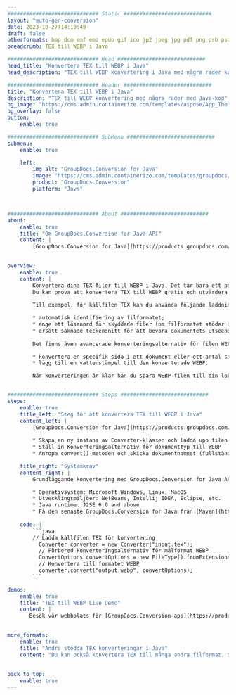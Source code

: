 ```yaml
---
############################# Static ############################
layout: "auto-gen-conversion"
date: 2023-10-27T14:19:49
draft: false
otherformats: bmp dcm emf emz epub gif ico jp2 jpeg jpg pdf png psb psd svg svgz tex tga tif tiff webp wmf wmz xps
breadcrumb: TEX till WEBP i Java

############################# Head ############################
head_title: "Konvertera TEX till WEBP i Java"
head_description: "TEX till WEBP konvertering i Java med några rader kod. Konvertera över 160 filformat med hjälp av GroupDocs dokumentkonverterings-API för Java"

############################# Header ############################
title: "Konvertera TEX till WEBP i Java"
description: "TEX till WEBP konvertering med några rader med Java-kod"
bg_image: "https://cms.admin.containerize.com/templates/aspose/App_Themes/V3/images/bg/header1.png"
bg_overlay: false
button:
    enable: true

############################# SubMenu ############################
submenu:
    enable: true

    left:
        img_alt: "GroupDocs.Conversion for Java"
        image: "https://cms.admin.containerize.com/templates/groupdocs/images/product-logos/90x90-noborder/groupdocs-conversion-java.png"
        product: "GroupDocs.Conversion"
        platform: "Java"



############################# About ############################
about:
    enable: true
    title: "Om GroupDocs.Conversion for Java API"
    content: |
        [GroupDocs.Conversion for Java](https://products.groupdocs.com/conversion/java/) är ett avancerat filformatkonverterings-API för konvertering mellan populära bild- och dokumentformat som Microsoft Office, OpenDocument, PDF, HTML, e-post, CAD. och mycket mer med bara några rader kod. Det inbyggda API:t upptäcker automatiskt formaten för originaldokumenten och erbjuder många alternativ för att anpassa de konverterade dokumenten. Tillsammans med funktionen att extrahera information från ett dokument, stöder den också cachelagring av konverteringsresultaten till den lokala disken som standard. Men alla typer av cachelagring kan stödjas genom att implementera lämpliga gränssnitt - Amazon S3, Dropbox, Google Drive, Windows Azure, Reddis eller andra.
    

overview:
    enable: true
    content: |
        Konvertera dina TEX-filer till WEBP i Java. Det tar bara ett par rader med Java-kod på valfri plattform, som Windows, Linux, macOS.
        Du kan prova att konvertera TEX till WEBP gratis och utvärdera kvaliteten på konverteringsresultaten. Tillsammans med enkla filkonverteringsskript kan du prova mer sofistikerade alternativ för att ladda källfilen TEX och lagra WEBP-utdata. 
        
        Till exempel, för källfilen TEX kan du använda följande laddningsalternativ:

        * automatisk identifiering av filformatet;
        * ange ett lösenord för skyddade filer (om filformatet stöder det);
        * ersätt saknade teckensnitt för att bevara dokumentets utseende.
        
        Det finns även avancerade konverteringsalternativ för filen WEBP:

        * konvertera en specifik sida i ett dokument eller ett antal sidor;
        * lägg till en vattenstämpel till den konverterade WEBP.

        När konverteringen är klar kan du spara WEBP-filen till din lokala filsökväg eller till tredje parts lagring såsom FTP, Amazon S3, Google Drive, Dropbox etc. Observera - för att konvertera TEX till WEBP behöver du inte installera någon ytterligare programvara, såsom MS Office, Open Office, Adobe Acrobat Reader etc.


############################# Steps ############################
steps:
    enable: true
    title_left: "Steg för att konvertera TEX till WEBP i Java"
    content_left: |
        [GroupDocs.Conversion for Java](https://products.groupdocs.com/conversion/java/) låter utvecklare enkelt konvertera TEX fil till WEBP med några rader kod.
        
        * Skapa en ny instans av Converter-klassen och ladda upp filen TEX med den fullständiga sökvägen
        * Ställ in Konverteringsalternativ för dokumenttyp till WEBP
        * Anropa convert()-metoden och skicka dokumentnamnet (fullständig sökväg) och formatet (WEBP) som en parameter

    title_right: "Systemkrav"
    content_right: |
        Grundläggande konvertering med GroupDocs.Conversion for Java API kan göras med bara några rader kod. Våra API:er stöds på alla större plattformar och operativsystem. Innan du kör koden nedan, se till att du har följande förutsättningar installerade på ditt system.

        * Operativsystem: Microsoft Windows, Linux, MacOS
        * Utvecklingsmiljöer: NetBeans, Intellij IDEA, Eclipse, etc.
        * Java runtime: J2SE 6.0 and above
        * Få den senaste GroupDocs.Conversion for Java från [Maven](https://repository.groupdocs.com/webapp/#/artifacts/browse/tree/General/repo/com/groupdocs/groupdocs-conversion)
         
    code: |
        ```java    
        // Ladda källfilen TEX för konvertering
          Converter converter = new Converter("input.tex");
          // Förbered konverteringsalternativ för målformat WEBP
          ConvertOptions convertOptions = new FileType().fromExtension("webp").getConvertOptions();
          // Konvertera till formatet WEBP
          converter.convert("output.webp", convertOptions);
        ```

demos:
    enable: true
    title: "TEX till WEBP Live Demo"
    content: |
       Besök vår webbplats för [GroupDocs.Conversion-app](https://products.groupdocs.app/conversion/family) och försök konvertera TEX till WEBP nu. Den kostnadsfria demon har följande fördelar
          

more_formats:
    enable: true
    title: "Andra stödda TEX konverteringar i Java"
    content: "Du kan också konvertera TEX till många andra filformat. Se listan nedan."
       
       
back_to_top:
    enable: true
---
```

